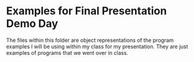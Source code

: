 # Examples for Final Presentation Demo Day

The files within this folder are object representations of the program examples I will be using within my class for my presentation. They are just examples of programs that we went over in class.
